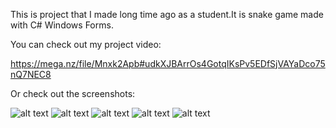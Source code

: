 This is project that I made long time ago as a student.It is snake game made with C# Windows Forms.

You can check out my project video:

https://mega.nz/file/Mnxk2Apb#udkXJBArrOs4GotqIKsPv5EDfSjVAYaDco75nQ7NEC8

Or check out the screenshots: 

![alt text](https://i.imgur.com/Kkl52fm.png)
![alt text](https://i.imgur.com/iDHXwxv.png)
![alt text](https://i.imgur.com/Lomr5pC.png)
![alt text](https://i.imgur.com/tFkvx9k.png)
![alt text](https://i.imgur.com/E7IJXJT.png)
